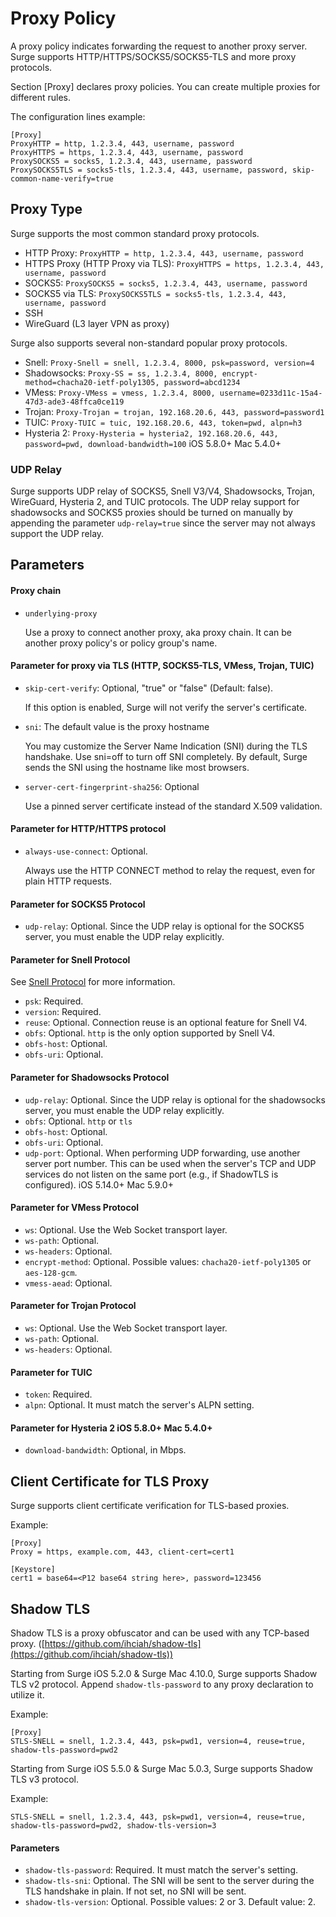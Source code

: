 Proxy Policy
============

A proxy policy indicates forwarding the request to another proxy server. Surge supports HTTP/HTTPS/SOCKS5/SOCKS5-TLS and more proxy protocols.

Section \[Proxy\] declares proxy policies. You can create multiple proxies for different rules.

The configuration lines example:

```
[Proxy]
ProxyHTTP = http, 1.2.3.4, 443, username, password
ProxyHTTPS = https, 1.2.3.4, 443, username, password
ProxySOCKS5 = socks5, 1.2.3.4, 443, username, password
ProxySOCKS5TLS = socks5-tls, 1.2.3.4, 443, username, password, skip-common-name-verify=true
```

Proxy Type
----------

Surge supports the most common standard proxy protocols.

*   HTTP Proxy: `ProxyHTTP = http, 1.2.3.4, 443, username, password`
*   HTTPS Proxy (HTTP Proxy via TLS): `ProxyHTTPS = https, 1.2.3.4, 443, username, password`
*   SOCKS5: `ProxySOCKS5 = socks5, 1.2.3.4, 443, username, password`
*   SOCKS5 via TLS: `ProxySOCKS5TLS = socks5-tls, 1.2.3.4, 443, username, password`
*   SSH
*   WireGuard (L3 layer VPN as proxy)

Surge also supports several non-standard popular proxy protocols.

*   Snell: `Proxy-Snell = snell, 1.2.3.4, 8000, psk=password, version=4`
*   Shadowsocks: `Proxy-SS = ss, 1.2.3.4, 8000, encrypt-method=chacha20-ietf-poly1305, password=abcd1234`
*   VMess: `Proxy-VMess = vmess, 1.2.3.4, 8000, username=0233d11c-15a4-47d3-ade3-48ffca0ce119`
*   Trojan: `Proxy-Trojan = trojan, 192.168.20.6, 443, password=password1`
*   TUIC: `Proxy-TUIC = tuic, 192.168.20.6, 443, token=pwd, alpn=h3`
*   Hysteria 2: `Proxy-Hysteria = hysteria2, 192.168.20.6, 443, password=pwd, download-bandwidth=100` iOS 5.8.0+ Mac 5.4.0+

### UDP Relay

Surge supports UDP relay of SOCKS5, Snell V3/V4, Shadowsocks, Trojan, WireGuard, Hysteria 2, and TUIC protocols. The UDP relay support for shadowsocks and SOCKS5 proxies should be turned on manually by appending the parameter `udp-relay=true` since the server may not always support the UDP relay.

Parameters
----------

#### Proxy chain

*   `underlying-proxy`
    
    Use a proxy to connect another proxy, aka proxy chain. It can be another proxy policy's or policy group's name.
    

#### Parameter for proxy via TLS (HTTP, SOCKS5-TLS, VMess, Trojan, TUIC)

*   `skip-cert-verify`: Optional, "true" or "false" (Default: false).
    
    If this option is enabled, Surge will not verify the server's certificate.
    
*   `sni`: The default value is the proxy hostname
    
    You may customize the Server Name Indication (SNI) during the TLS handshake. Use sni=off to turn off SNI completely. By default, Surge sends the SNI using the hostname like most browsers.
    
*   `server-cert-fingerprint-sha256`: Optional
    
    Use a pinned server certificate instead of the standard X.509 validation.
    

#### Parameter for HTTP/HTTPS protocol

*   `always-use-connect`: Optional.
    
    Always use the HTTP CONNECT method to relay the request, even for plain HTTP requests.
    

#### Parameter for SOCKS5 Protocol

*   `udp-relay`: Optional. Since the UDP relay is optional for the SOCKS5 server, you must enable the UDP relay explicitly.

#### Parameter for Snell Protocol

See [Snell Protocol](../others/snell.html) for more information.

*   `psk`: Required.
*   `version`: Required.
*   `reuse`: Optional. Connection reuse is an optional feature for Snell V4.
*   `obfs`: Optional. `http` is the only option supported by Snell V4.
*   `obfs-host`: Optional.
*   `obfs-uri`: Optional.

#### Parameter for Shadowsocks Protocol

*   `udp-relay`: Optional. Since the UDP relay is optional for the shadowsocks server, you must enable the UDP relay explicitly.
*   `obfs`: Optional. `http` or `tls`
*   `obfs-host`: Optional.
*   `obfs-uri`: Optional.
*   `udp-port`: Optional. When performing UDP forwarding, use another server port number. This can be used when the server's TCP and UDP services do not listen on the same port (e.g., if ShadowTLS is configured). iOS 5.14.0+ Mac 5.9.0+

#### Parameter for VMess Protocol

*   `ws`: Optional. Use the Web Socket transport layer.
*   `ws-path`: Optional.
*   `ws-headers`: Optional.
*   `encrypt-method`: Optional. Possible values: `chacha20-ietf-poly1305` or `aes-128-gcm`.
*   `vmess-aead`: Optional.

#### Parameter for Trojan Protocol

*   `ws`: Optional. Use the Web Socket transport layer.
*   `ws-path`: Optional.
*   `ws-headers`: Optional.

#### Parameter for TUIC

*   `token`: Required.
*   `alpn`: Optional. It must match the server's ALPN setting.

#### Parameter for Hysteria 2 iOS 5.8.0+ Mac 5.4.0+

*   `download-bandwidth`: Optional, in Mbps.

Client Certificate for TLS Proxy
--------------------------------

Surge supports client certificate verification for TLS-based proxies.

Example:

```
[Proxy]
Proxy = https, example.com, 443, client-cert=cert1

[Keystore]
cert1 = base64=<P12 base64 string here>, password=123456
```

Shadow TLS
----------

Shadow TLS is a proxy obfuscator and can be used with any TCP-based proxy. ([https://github.com/ihciah/shadow-tls](https://github.com/ihciah/shadow-tls))

Starting from Surge iOS 5.2.0 & Surge Mac 4.10.0, Surge supports Shadow TLS v2 protocol. Append `shadow-tls-password` to any proxy declaration to utilize it.

Example:

```
[Proxy]
STLS-SNELL = snell, 1.2.3.4, 443, psk=pwd1, version=4, reuse=true, shadow-tls-password=pwd2
```

Starting from Surge iOS 5.5.0 & Surge Mac 5.0.3, Surge supports Shadow TLS v3 protocol.

Example:

```
STLS-SNELL = snell, 1.2.3.4, 443, psk=pwd1, version=4, reuse=true, shadow-tls-password=pwd2, shadow-tls-version=3
```

#### Parameters

*   `shadow-tls-password`: Required. It must match the server's setting.
*   `shadow-tls-sni`: Optional. The SNI will be sent to the server during the TLS handshake in plain. If not set, no SNI will be sent.
*   `shadow-tls-version`: Optional. Possible values: 2 or 3. Default value: 2.